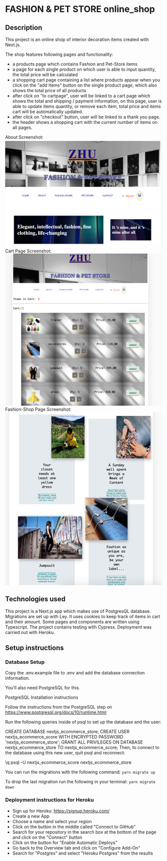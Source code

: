 <!-- Create a readme with:
title
description
all technologies used
1 or 2 screenshots
setup instructions
deployment instructions -->

# FASHION & PET STORE online_shop

## Description

This project is an online shop of interior decoration items created with Next.js.

The shop features following pages and functionality:

- a products page which contains Fashion and Pet-Store items
- a page for each single product on which user is able to input quantity, the total price will be calculated
- a shopping cart page containing a list where products appear when you click on the "add Items" button on the single product page, which also shows the total price of all products
- after click on "to cartpage", user will be linked to a cart page which shows the total and shipping / payment information, on this page, user is able to update items quantity, or remove each item, total price and items cart will be automatically updated.
- after click on "checkout" button, user will be linked to a thank you page.
- the header shows a shopping cart with the current number of items on all pages.

About Screenshot: ![screenshot](/public/screenshot.png)
Cart Page Screenshot: ![screenshot](/public/cart.png)
Fashion-Shop Page Screenshot: ![screenshot](/public/shopScreenshot.png)

## Technologies used

This project is a Next.js app which makes use of PostgresQL database. Migrations are set up with Ley. It uses cookies to keep track of items in cart and their amount. Some pages and components are written using Typescript. The project contains testing with Cypress. Deployment was carried out with Heroku.

## Setup instructions

### Database Setup

Copy the .env.example file to .env and add the database connection information.

You'll also need PostgreSQL for this.

PostgreSQL Installation instructions

Follow the instructions from the PostgreSQL step on https://www.postgresql.org/docs/10/runtime.html

Run the following queries inside of psql to set up the database and the user:

CREATE DATABASE nextjs_ecommerce_store;
CREATE USER nextjs_ecommerce_score WITH ENCRYPTED PASSWORD 'nextjs_ecommerce_store';
GRANT ALL PRIVILEGES ON DATABASE nextjs_ecommerce_store TO nextjs_ecommerce_score;
Then, to connect to the database using this new user, quit psql and reconnect:

\q
psql -U nextjs_ecommerce_score nextjs_ecommerce_store

You can run the migrations with the following command:
`yarn migrate up`

To drop the last migration run the following in your terminal:
`yarn migrate down`

### Deployment instructions for Heroku

- Sign up for Heroku: https://signup.heroku.com/
- Create a new App
- Choose a name and select your region
- Click on the button in the middle called "Connect to GitHub"
- Search for your repository in the search box at the bottom of the page and click on the "Connect" button
- Click on the button for "Enable Automatic Deploys"
- Go back to the Overview tab and click on "Configure Add-On"
- Search for "Postgres" and select "Heroku Postgres" from the results
